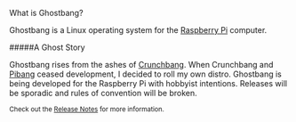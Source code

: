 What is Ghostbang?

Ghostbang is a Linux operating system for the [Raspberry Pi](https://www.raspberrypi.org/) computer.

#####A Ghost Story

Ghostbang rises from the ashes of [Crunchbang](http://crunchbang.org/). When Crunchbang and [Pibang](http://pibanglinux.com/) ceased development, I decided to roll my own distro. Ghostbang is being developed for the Raspberry Pi with hobbyist intentions. Releases will be sporadic and rules of convention will be broken. 

<sub>Check out the [Release Notes](http://pibanglinux.com/) for more information.</sub>

